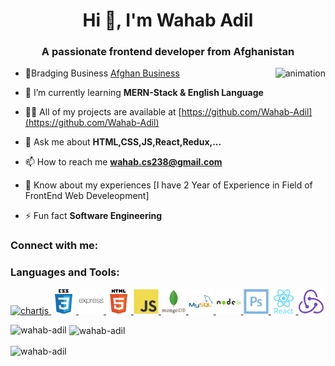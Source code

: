 <h1 align="center">Hi 👋, I'm Wahab Adil</h1>
<h3 align="center">A passionate frontend developer from Afghanistan</h3>
<img align='right' alt='animation'  src='https://www.suntecindia.com/img/development-logos.png' />

- 🔭Bradging Business [Afghan Business](https://github.com/KDRUCSProjects/bridging-business-system-3023103)

- 🌱 I’m currently learning **MERN-Stack & English Language**

- 👨‍💻 All of my projects are available at [https://github.com/Wahab-Adil](https://github.com/Wahab-Adil)

- 💬 Ask me about **HTML,CSS,JS,React,Redux,...**

- 📫 How to reach me **wahab.cs238@gmail.com**

- 📄 Know about my experiences [I have 2 Year of Experience in Field of FrontEnd Web Develeopment]

- ⚡ Fun fact **Software Engineering**

<h3 align="left">Connect with me:</h3>
<p align="left">
</p>

<h3 align="left">Languages and Tools:</h3>
<p align="left"> <a href="https://www.chartjs.org" target="_blank" rel="noreferrer"> <img src="https://www.chartjs.org/media/logo-title.svg" alt="chartjs" width="40" height="40"/> </a> <a href="https://www.w3schools.com/css/" target="_blank" rel="noreferrer"> <img src="https://raw.githubusercontent.com/devicons/devicon/master/icons/css3/css3-original-wordmark.svg" alt="css3" width="40" height="40"/> </a> <a href="https://expressjs.com" target="_blank" rel="noreferrer"> <img src="https://raw.githubusercontent.com/devicons/devicon/master/icons/express/express-original-wordmark.svg" alt="express" width="40" height="40"/> </a> <a href="https://www.w3.org/html/" target="_blank" rel="noreferrer"> <img src="https://raw.githubusercontent.com/devicons/devicon/master/icons/html5/html5-original-wordmark.svg" alt="html5" width="40" height="40"/> </a> <a href="https://developer.mozilla.org/en-US/docs/Web/JavaScript" target="_blank" rel="noreferrer"> <img src="https://raw.githubusercontent.com/devicons/devicon/master/icons/javascript/javascript-original.svg" alt="javascript" width="40" height="40"/> </a> <a href="https://www.mongodb.com/" target="_blank" rel="noreferrer"> <img src="https://raw.githubusercontent.com/devicons/devicon/master/icons/mongodb/mongodb-original-wordmark.svg" alt="mongodb" width="40" height="40"/> </a> <a href="https://www.mysql.com/" target="_blank" rel="noreferrer"> <img src="https://raw.githubusercontent.com/devicons/devicon/master/icons/mysql/mysql-original-wordmark.svg" alt="mysql" width="40" height="40"/> </a> <a href="https://nodejs.org" target="_blank" rel="noreferrer"> <img src="https://raw.githubusercontent.com/devicons/devicon/master/icons/nodejs/nodejs-original-wordmark.svg" alt="nodejs" width="40" height="40"/> </a> <a href="https://www.photoshop.com/en" target="_blank" rel="noreferrer"> <img src="https://raw.githubusercontent.com/devicons/devicon/master/icons/photoshop/photoshop-line.svg" alt="photoshop" width="40" height="40"/> </a> <a href="https://reactjs.org/" target="_blank" rel="noreferrer"> <img src="https://raw.githubusercontent.com/devicons/devicon/master/icons/react/react-original-wordmark.svg" alt="react" width="40" height="40"/> </a> <a href="https://redux.js.org" target="_blank" rel="noreferrer"> <img src="https://raw.githubusercontent.com/devicons/devicon/master/icons/redux/redux-original.svg" alt="redux" width="40" height="40"/> </a> </p>

<p><img align="left" src="https://github-readme-stats.vercel.app/api/top-langs?username=wahab-adil&show_icons=true&locale=en&layout=compact" alt="wahab-adil" /></p>

<p>&nbsp;<img align="center" src="https://github-readme-stats.vercel.app/api?username=wahab-adil&show_icons=true&locale=en" alt="wahab-adil" /></p>

<p><img align="center" src="https://github-readme-streak-stats.herokuapp.com/?user=wahab-adil&" alt="wahab-adil" /></p>
